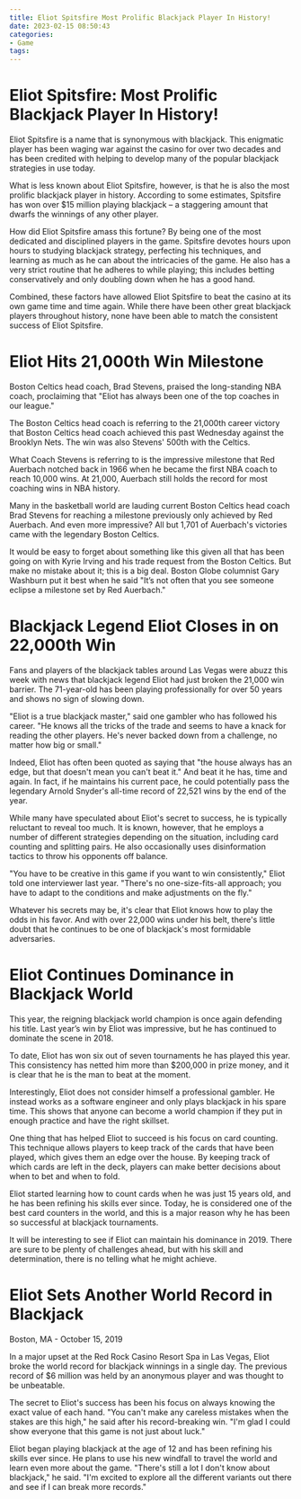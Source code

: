 ```yaml
---
title: Eliot Spitsfire Most Prolific Blackjack Player In History!
date: 2023-02-15 08:50:43
categories:
- Game
tags:
---
```



#  Eliot Spitsfire: Most Prolific Blackjack Player In History!

Eliot Spitsfire is a name that is synonymous with blackjack. This enigmatic player has been waging war against the casino for over two decades and has been credited with helping to develop many of the popular blackjack strategies in use today.

What is less known about Eliot Spitsfire, however, is that he is also the most prolific blackjack player in history. According to some estimates, Spitsfire has won over $15 million playing blackjack – a staggering amount that dwarfs the winnings of any other player.

How did Eliot Spitsfire amass this fortune? By being one of the most dedicated and disciplined players in the game. Spitsfire devotes hours upon hours to studying blackjack strategy, perfecting his techniques, and learning as much as he can about the intricacies of the game. He also has a very strict routine that he adheres to while playing; this includes betting conservatively and only doubling down when he has a good hand.

 Combined, these factors have allowed Eliot Spitsfire to beat the casino at its own game time and time again. While there have been other great blackjack players throughout history, none have been able to match the consistent success of Eliot Spitsfire.

#  Eliot Hits 21,000th Win Milestone 

Boston Celtics head coach, Brad Stevens, praised the long-standing NBA coach, proclaiming that "Eliot has always been one of the top coaches in our league." 

The Boston Celtics head coach is referring to the 21,000th career victory that Boston Celtics head coach achieved this past Wednesday against the Brooklyn Nets. The win was also Stevens' 500th with the Celtics. 

What Coach Stevens is referring to is the impressive milestone that Red Auerbach notched back in 1966 when he became the first NBA coach to reach 10,000 wins. At 21,000, Auerbach still holds the record for most coaching wins in NBA history. 

Many in the basketball world are lauding current Boston Celtics head coach Brad Stevens for reaching a milestone previously only achieved by Red Auerbach. And even more impressive? All but 1,701 of Auerbach's victories came with the legendary Boston Celtics. 


It would be easy to forget about something like this given all that has been going on with Kyrie Irving and his trade request from the Boston Celtics. But make no mistake about it; this is a big deal. Boston Globe columnist Gary Washburn put it best when he said "It’s not often that you see someone eclipse a milestone set by Red Auerbach."

#  Blackjack Legend Eliot Closes in on 22,000th Win 

Fans and players of the blackjack tables around Las Vegas were abuzz this week with news that blackjack legend Eliot had just broken the 21,000 win barrier. The 71-year-old has been playing professionally for over 50 years and shows no sign of slowing down.

"Eliot is a true blackjack master," said one gambler who has followed his career. "He knows all the tricks of the trade and seems to have a knack for reading the other players. He's never backed down from a challenge, no matter how big or small."

Indeed, Eliot has often been quoted as saying that "the house always has an edge, but that doesn't mean you can't beat it." And beat it he has, time and again. In fact, if he maintains his current pace, he could potentially pass the legendary Arnold Snyder's all-time record of 22,521 wins by the end of the year.

While many have speculated about Eliot's secret to success, he is typically reluctant to reveal too much. It is known, however, that he employs a number of different strategies depending on the situation, including card counting and splitting pairs. He also occasionally uses disinformation tactics to throw his opponents off balance.

"You have to be creative in this game if you want to win consistently," Eliot told one interviewer last year. "There's no one-size-fits-all approach; you have to adapt to the conditions and make adjustments on the fly."

Whatever his secrets may be, it's clear that Eliot knows how to play the odds in his favor. And with over 22,000 wins under his belt, there's little doubt that he continues to be one of blackjack's most formidable adversaries.

#  Eliot Continues Dominance in Blackjack World 

This year, the reigning blackjack world champion is once again defending his title. Last year’s win by Eliot was impressive, but he has continued to dominate the scene in 2018.

To date, Eliot has won six out of seven tournaments he has played this year. This consistency has netted him more than $200,000 in prize money, and it is clear that he is the man to beat at the moment.

Interestingly, Eliot does not consider himself a professional gambler. He instead works as a software engineer and only plays blackjack in his spare time. This shows that anyone can become a world champion if they put in enough practice and have the right skillset.

One thing that has helped Eliot to succeed is his focus on card counting. This technique allows players to keep track of the cards that have been played, which gives them an edge over the house. By keeping track of which cards are left in the deck, players can make better decisions about when to bet and when to fold.

Eliot started learning how to count cards when he was just 15 years old, and he has been refining his skills ever since. Today, he is considered one of the best card counters in the world, and this is a major reason why he has been so successful at blackjack tournaments.

It will be interesting to see if Eliot can maintain his dominance in 2019. There are sure to be plenty of challenges ahead, but with his skill and determination, there is no telling what he might achieve.

#  Eliot Sets Another World Record in Blackjack

Boston, MA  - October 15, 2019 

In a major upset at the Red Rock Casino Resort Spa in Las Vegas, Eliot broke the world record for blackjack winnings in a single day. The previous record of $6 million was held by an anonymous player and was thought to be unbeatable.

The secret to Eliot's success has been his focus on always knowing the exact value of each hand. "You can't make any careless mistakes when the stakes are this high," he said after his record-breaking win. "I'm glad I could show everyone that this game is not just about luck."

Eliot began playing blackjack at the age of 12 and has been refining his skills ever since. He plans to use his new windfall to travel the world and learn even more about the game. "There's still a lot I don't know about blackjack," he said. "I'm excited to explore all the different variants out there and see if I can break more records."